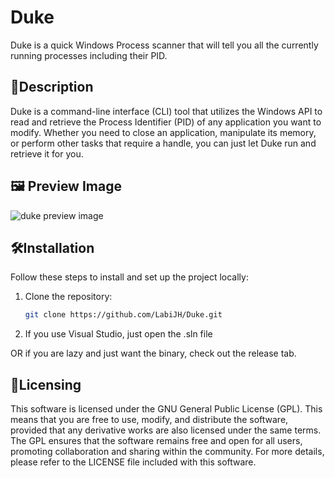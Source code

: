 # Duke
Duke is a quick Windows Process scanner that will tell you all the currently running processes including their PID.

## 📝Description

Duke is a command-line interface (CLI) tool that utilizes the Windows API to read and retrieve the Process Identifier (PID) of any application you want to modify. Whether you need to close an application, manipulate its memory, or perform other tasks that require a handle, you can just let Duke run and retrieve it for you.

## 🖼️ Preview Image
![duke preview image](https://github.com/user-attachments/assets/e427bb01-7955-472e-a705-0f5743e21924)

## 🛠️Installation

Follow these steps to install and set up the project locally:

1. Clone the repository:
   ```bash
   git clone https://github.com/LabiJH/Duke.git
   ```
2. If you use Visual Studio, just open the .sln file

OR if you are lazy and just want the binary, check out the release tab.

## 📝Licensing
This software is licensed under the GNU General Public License (GPL). This means that you are free to use, modify, and distribute the software, provided that any derivative works are also licensed under the same terms. The GPL ensures that the software remains free and open for all users, promoting collaboration and sharing within the community. For more details, please refer to the LICENSE file included with this software.
